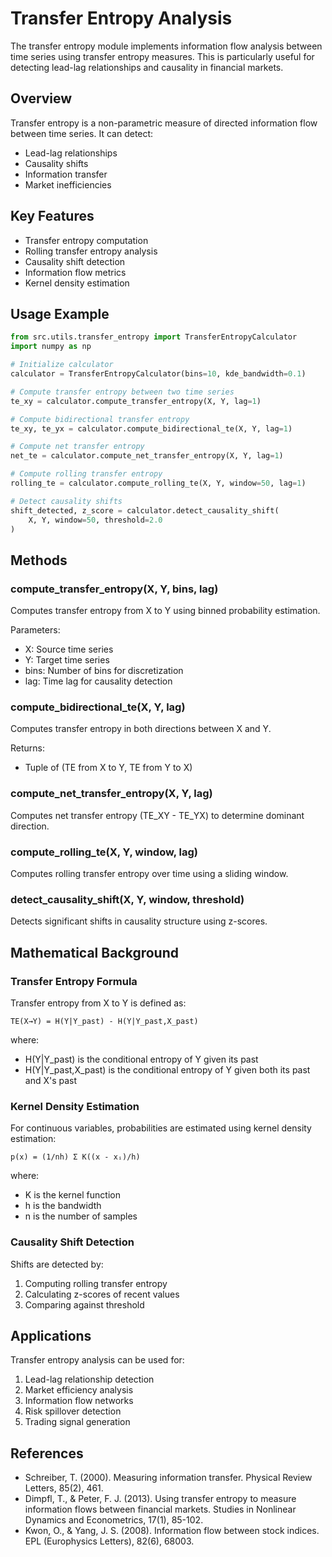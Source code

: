 # Transfer Entropy Analysis

The transfer entropy module implements information flow analysis between time series using transfer entropy measures. This is particularly useful for detecting lead-lag relationships and causality in financial markets.

## Overview

Transfer entropy is a non-parametric measure of directed information flow between time series. It can detect:

- Lead-lag relationships
- Causality shifts
- Information transfer
- Market inefficiencies

## Key Features

- Transfer entropy computation
- Rolling transfer entropy analysis
- Causality shift detection
- Information flow metrics
- Kernel density estimation

## Usage Example

```python
from src.utils.transfer_entropy import TransferEntropyCalculator
import numpy as np

# Initialize calculator
calculator = TransferEntropyCalculator(bins=10, kde_bandwidth=0.1)

# Compute transfer entropy between two time series
te_xy = calculator.compute_transfer_entropy(X, Y, lag=1)

# Compute bidirectional transfer entropy
te_xy, te_yx = calculator.compute_bidirectional_te(X, Y, lag=1)

# Compute net transfer entropy
net_te = calculator.compute_net_transfer_entropy(X, Y, lag=1)

# Compute rolling transfer entropy
rolling_te = calculator.compute_rolling_te(X, Y, window=50, lag=1)

# Detect causality shifts
shift_detected, z_score = calculator.detect_causality_shift(
    X, Y, window=50, threshold=2.0
)
```

## Methods

### compute_transfer_entropy(X, Y, bins, lag)

Computes transfer entropy from X to Y using binned probability estimation.

Parameters:
- X: Source time series
- Y: Target time series
- bins: Number of bins for discretization
- lag: Time lag for causality detection

### compute_bidirectional_te(X, Y, lag)

Computes transfer entropy in both directions between X and Y.

Returns:
- Tuple of (TE from X to Y, TE from Y to X)

### compute_net_transfer_entropy(X, Y, lag)

Computes net transfer entropy (TE_XY - TE_YX) to determine dominant direction.

### compute_rolling_te(X, Y, window, lag)

Computes rolling transfer entropy over time using a sliding window.

### detect_causality_shift(X, Y, window, threshold)

Detects significant shifts in causality structure using z-scores.

## Mathematical Background

### Transfer Entropy Formula

Transfer entropy from X to Y is defined as:

```
TE(X→Y) = H(Y|Y_past) - H(Y|Y_past,X_past)
```

where:
- H(Y|Y_past) is the conditional entropy of Y given its past
- H(Y|Y_past,X_past) is the conditional entropy of Y given both its past and X's past

### Kernel Density Estimation

For continuous variables, probabilities are estimated using kernel density estimation:

```
p(x) = (1/nh) Σ K((x - xᵢ)/h)
```

where:
- K is the kernel function
- h is the bandwidth
- n is the number of samples

### Causality Shift Detection

Shifts are detected by:
1. Computing rolling transfer entropy
2. Calculating z-scores of recent values
3. Comparing against threshold

## Applications

Transfer entropy analysis can be used for:

1. Lead-lag relationship detection
2. Market efficiency analysis
3. Information flow networks
4. Risk spillover detection
5. Trading signal generation

## References

- Schreiber, T. (2000). Measuring information transfer. Physical Review Letters, 85(2), 461.
- Dimpfl, T., & Peter, F. J. (2013). Using transfer entropy to measure information flows between financial markets. Studies in Nonlinear Dynamics and Econometrics, 17(1), 85-102.
- Kwon, O., & Yang, J. S. (2008). Information flow between stock indices. EPL (Europhysics Letters), 82(6), 68003.